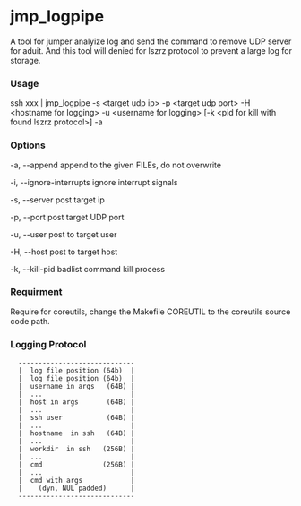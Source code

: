 # jmp_logpipe

A tool for jumper analyize log and send the command to remove UDP server for aduit. And this tool will denied for lszrz protocol to prevent a large log for storage.

### Usage

ssh xxx | jmp_logpipe -s &lt;target udp ip&gt; -p <target udp port&gt; -H <hostname for logging&gt; -u <username for logging&gt; [-k <pid for kill with found lszrz protocol&gt;] -a

### Options

  -a, --append              append to the given FILEs, do not overwrite

  -i, --ignore-interrupts   ignore interrupt signals

  -s, --server              post target ip

  -p, --port                post target UDP port

  -u, --user                post to target user

  -H, --host                post to target host

  -k, --kill-pid            badlist command kill process

### Requirment

  Require for coreutils, change the Makefile COREUTIL to the coreutils source code path.

### Logging Protocol
```
  -----------------------------
  |  log file position (64b)  |
  |  log file position (64b)  |
  |  username in args   (64B) |
  |  ...                      |
  |  host in args       (64B) |
  |  ...                      |
  |  ssh user           (64B) |
  |  ...                      |
  |  hostname  in ssh   (64B) |
  |  ...                      |
  |  workdir  in ssh   (256B) |
  |  ...                      |
  |  cmd               (256B) |
  |  ...                      |
  |  cmd with args            |
  |    (dyn, NUL padded)      |
  -----------------------------
```
